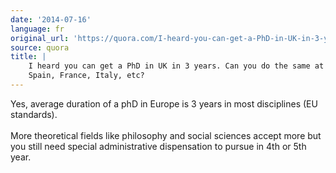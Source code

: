 ```yaml
---
date: '2014-07-16'
language: fr
original_url: 'https://quora.com/I-heard-you-can-get-a-PhD-in-UK-in-3-years-Can-you-do-the-same-at-Spain-France-Italy-etc/answer/Clément-Renaud'
source: quora
title: |
    I heard you can get a PhD in UK in 3 years. Can you do the same at
    Spain, France, Italy, etc?
---
```


Yes, average duration of a phD in Europe is 3 years in most disciplines
(EU standards).\
\
More theoretical fields like philosophy and social sciences accept more
but you still need special administrative dispensation to pursue in 4th
or 5th year.
